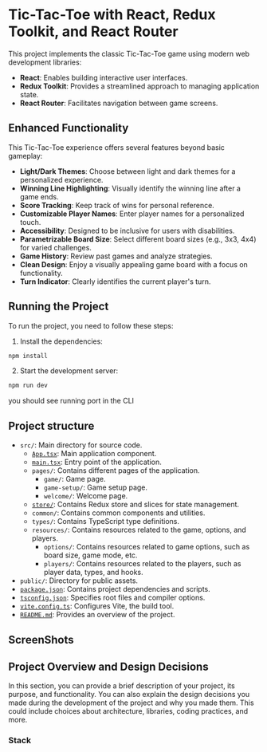 # Tic-Tac-Toe with React, Redux Toolkit, and React Router

This project implements the classic Tic-Tac-Toe game using modern web development libraries:

- **React**: Enables building interactive user interfaces.
- **Redux Toolkit**: Provides a streamlined approach to managing application state.
- **React Router**: Facilitates navigation between game screens.

## Enhanced Functionality

This Tic-Tac-Toe experience offers several features beyond basic gameplay:

- **Light/Dark Themes**: Choose between light and dark themes for a personalized experience.
- **Winning Line Highlighting**: Visually identify the winning line after a game ends.
- **Score Tracking**: Keep track of wins for personal reference.
- **Customizable Player Names**: Enter player names for a personalized touch.
- **Accessibility**: Designed to be inclusive for users with disabilities.
- **Parametrizable Board Size**: Select different board sizes (e.g., 3x3, 4x4) for varied challenges.
- **Game History**: Review past games and analyze strategies.
- **Clean Design**: Enjoy a visually appealing game board with a focus on functionality.
- **Turn Indicator**: Clearly identifies the current player's turn.

## Running the Project

To run the project, you need to follow these steps:

1. Install the dependencies:

```bash
npm install
```

2. Start the development server:

```bash
npm run dev
```

you should see running port in the CLI

## Project structure

- `src/`: Main directory for source code.
  - [`App.tsx`](src/App.tsx): Main application component.
  - [`main.tsx`](src/main.tsx): Entry point of the application.
  - `pages/`: Contains different pages of the application.
    - `game/`: Game page.
    - `game-setup/`: Game setup page.
    - `welcome/`: Welcome page.
  - [`store/`](src/store/store.ts): Contains Redux store and slices for state management.
  - `common/`: Contains common components and utilities.
  - `types/`: Contains TypeScript type definitions.
  - `resources/`: Contains resources related to the game, options, and players.
    - `options/`: Contains resources related to game options, such as board size, game mode, etc.
    - `players/`: Contains resources related to the players, such as player data, types, and hooks.
- `public/`: Directory for public assets.
- [`package.json`](package.json): Contains project dependencies and scripts.
- [`tsconfig.json`](tsconfig.json): Specifies root files and compiler options.
- [`vite.config.ts`](vite.config.ts): Configures Vite, the build tool.
- [`README.md`](README.md): Provides an overview of the project.

## ScreenShots

## Project Overview and Design Decisions

In this section, you can provide a brief description of your project, its purpose, and functionality. You can also explain the design decisions you made during the development of the project and why you made them. This could include choices about architecture, libraries, coding practices, and more.

### Stack

